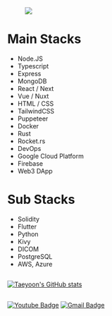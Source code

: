 <dl><dd><img src="https://i.imgur.com/5mxPv00.png" /></dd></dl>

# Main Stacks
- Node.JS
- Typescript
- Express
- MongoDB
- React / Next
- Vue / Nuxt
- HTML / CSS
- TailwindCSS
- Puppeteer
- Docker
- Rust
- Rocket.rs
- DevOps
- Google Cloud Platform
- Firebase
- Web3 DApp

# Sub Stacks
- Solidity
- Flutter
- Python
- Kivy
- DICOM
- PostgreSQL
- AWS, Azure
##
[![Taeyoon's GitHub stats](https://github-readme-stats.vercel.app/api?username=taeyoonkwon&count_private=true&show_icons=true)](https://github.com/anuraghazra/github-readme-stats) 

##
[![Youtube Badge](https://img.shields.io/badge/Youtube-ff0000?style=flat-square&logo=youtube&link=https://www.youtube.com/channel/UCfMTqlvqdJgLl283WjdUfOA)](https://www.youtube.com/channel/UCfMTqlvqdJgLl283WjdUfOA) [![Gmail Badge](https://img.shields.io/badge/Gmail-d14836?style=flat-square&logo=Gmail&logoColor=white&link=mailto:tabriell@gmail.com)](mailto:tabriell@gmail.com)


<!---
TaeyoonKwon/TaeyoonKwon is a ✨ special ✨ repository because its `README.md` (this file) appears on your GitHub profile.
You can click the Preview link to take a look at your changes.
--->
